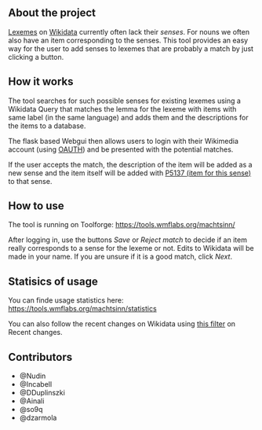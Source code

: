 ## About the project
[Lexemes](https://www.wikidata.org/wiki/Wikidata:Lexicographical_data) on
[Wikidata](https:wikidata.org) currently often lack their *senses*. For nouns
we often also have an item corresponding to the senses. This tool provides an
easy way for the user to add senses to lexemes that are probably a match by
just clicking a button.

## How it works
The tool searches for such possible senses for existing lexemes using a
Wikidata Query that matches the lemma for the lexeme with items with same label
(in the same language) and adds them and the descriptions for the items to a
database.

The flask based Webgui then allows users to login with their Wikimedia account
(using [OAUTH](https://www.mediawiki.org/wiki/OAuth/For_Developers)) and be
presented with the potential matches.

If the user accepts the match, the description of the item will be added as a
new sense and the item itself will be added with [P5137 (item for this
sense)](https://www.wikidata.org/wiki/Property:P5137) to that sense.

## How to use
The tool is running on Toolforge:
https://tools.wmflabs.org/machtsinn/

After logging in, use the buttons *Save* or *Reject match* to decide if an item
really corresponds to a sense for the lexeme or not. Edits to Wikidata will be
made in your name.  If you are unsure if it is a good match, click *Next*.

## Statisics of usage
You can finde usage statistics here:
https://tools.wmflabs.org/machtsinn/statistics

You can also follow the recent changes on Wikidata using [this
filter](https://www.wikidata.org/w/index.php?hidebots=1&hidenewpages=1&hidecategorization=1&hidelog=1&tagfilter=OAuth+CID%3A+1427&limit=50&days=7&title=Special:RecentChanges&urlversion=2)
on Recent changes.

## Contributors
* @Nudin
* @Incabell
* @DDuplinszki
* @Ainali
* @so9q
* @dzarmola
